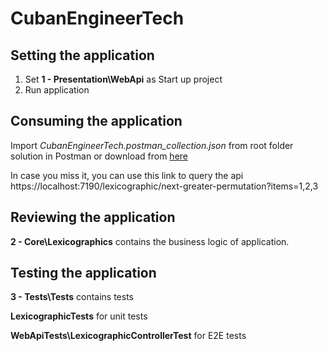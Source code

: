 # CubanEngineerTech

## Setting the application

1. Set **1 - Presentation\WebApi** as Start up project
2. Run application

## Consuming the application

 Import *CubanEngineerTech.postman_collection.json* from root folder solution in Postman or download from [here](https://github.com/pbmartinez/CubanEngineerTech/blob/master/CubanEngineerTech.postman_collection.json)

 In case you miss it, you can use this link to query the api https://localhost:7190/lexicographic/next-greater-permutation?items=1,2,3

## Reviewing the application

**2 - Core\Lexicographics** contains the business logic of application. 


## Testing the application

**3 - Tests\Tests** contains tests

**LexicographicTests** for unit tests

**WebApiTests\LexicographicControllerTest** for E2E tests